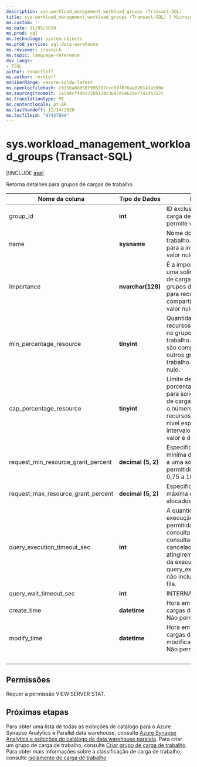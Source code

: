 ```yaml
---
description: sys.workload_management_workload_groups (Transact-SQL)
title: sys.workload_management_workload_groups (Transact-SQL) | Microsoft Docs
ms.custom: ''
ms.date: 11/05/2019
ms.prod: sql
ms.technology: system-objects
ms.prod_service: sql-data-warehouse
ms.reviewer: jrasnick
ms.topic: language-reference
dev_langs:
- TSQL
author: ronortloff
ms.author: rortloff
monikerRange: =azure-sqldw-latest
ms.openlocfilehash: c915ba6b058f998307ccc697876aa020143a500e
ms.sourcegitcommit: 1a544cf4dd2720b124c3697d1e62ae7741db757c
ms.translationtype: MT
ms.contentlocale: pt-BR
ms.lasthandoff: 12/14/2020
ms.locfileid: "97427899"
---
```

# <a name="sysworkload_management_workload_groups-transact-sql"></a>sys.workload_management_workload_groups (Transact-SQL)

[!INCLUDE [asa](../../includes/applies-to-version/asa.md)]

 Retorna detalhes para grupos de cargas de trabalho.  
  
|Nome da coluna|Tipo de Dados|DESCRIÇÃO|Intervalo|  
|-----------------|---------------|-----------------|-----------|
|group_id|**int**|ID exclusivo do grupo de carga de trabalho. Não permite valor nulo.||
|name|**sysname**|Nome do grupo de carga de trabalho. Deve ser exclusivo para a instância.  Não permite valor nulo.||
|importance|**nvarchar(128)**|É a importância relativa de uma solicitação neste grupo de carga de trabalho e entre grupos de carga de trabalho para recursos compartilhados. Não permite valor nulo.|baixa, below_normal, normal (padrão), above_normal, alta||
|min_percentage_resource|**tinyint**|Quantidade garantida de recursos para solicitações no grupo de cargas de trabalho. Os recursos não são compartilhados com outros grupos de carga de trabalho. Não permite valor nulo.||
|cap_percentage_resource|**tinyint**|Limite de alocação de porcentagem de recursos para solicitações no grupo de cargas de trabalho. Limita o número máximo de recursos alocados para o nível especificado. O intervalo permitido para o valor é de 1 a 100.||
|request_min_resource_grant_percent|**decimal (5, 2)**|Especifica a quantidade mínima de recursos alocados a uma solicitação. O intervalo permitido para value é de 0,75 a 100.||
|request_max_resource_grant_percent |**decimal (5, 2)**|Especifica a quantidade máxima de recursos alocados a uma solicitação.||
|query_execution_timeout_sec|**int**|A quantidade de tempo de execução, em segundos, permitida antes que a consulta seja cancelada.  As consultas não podem ser canceladas depois que atingirem a fase de retorno da execução.  query_execution_timeout_sec não inclui o tempo gasto na fila.|
|query_wait_timeout_sec|**int**|INTERNAL||
|create_time|**datetime**|Hora em que o grupo de cargas de trabalho foi criado. Não permite valor nulo.||
modify_time|**datetime**|Hora em que o grupo de cargas de trabalho foi modificado pela última vez. Não permite valor nulo.||
|&nbsp;||||
  
## <a name="permissions"></a>Permissões

Requer a permissão VIEW SERVER STAT.

## <a name="next-steps"></a>Próximas etapas

 Para obter uma lista de todas as exibições de catálogo para o Azure Synapse Analytics e Parallel data warehouse, consulte [Azure Synapse Analytics e exibições do catálogo de data warehouse paralela](../../relational-databases/system-catalog-views/sql-data-warehouse-and-parallel-data-warehouse-catalog-views.md). Para criar um grupo de carga de trabalho, consulte [Criar grupo de carga de trabalho](../../t-sql/statements/create-workload-group-transact-sql.md). Para obter mais informações sobre a classificação de carga de trabalho, consulte [isolamento de carga de trabalho](/azure/sql-data-warehouse/sql-data-warehouse-workload-isolation)
